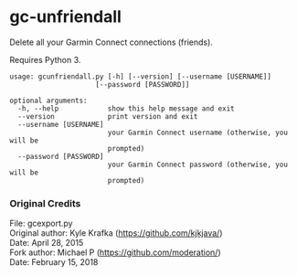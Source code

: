 # gc-unfriendall
Delete all your Garmin Connect connections (friends).

Requires Python 3.

```
usage: gcunfriendall.py [-h] [--version] [--username [USERNAME]]
                     [--password [PASSWORD]]

optional arguments:
  -h, --help            show this help message and exit
  --version             print version and exit
  --username [USERNAME]
                        your Garmin Connect username (otherwise, you will be
                        prompted)
  --password [PASSWORD]
                        your Garmin Connect password (otherwise, you will be
                        prompted)
```
### Original Credits
File: gcexport.py  
Original author: Kyle Krafka (https://github.com/kjkjava/)  
Date: April 28, 2015  
Fork author: Michael P (https://github.com/moderation/)  
Date: February 15, 2018  
